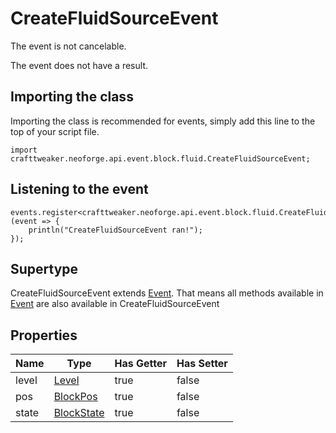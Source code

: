# CreateFluidSourceEvent

The event is not cancelable.

The event does not have a result.

## Importing the class

Importing the class is recommended for events, simply add this line to the top of your script file.
```zenscript
import crafttweaker.neoforge.api.event.block.fluid.CreateFluidSourceEvent;
```


## Listening to the event

```zenscript
events.register<crafttweaker.neoforge.api.event.block.fluid.CreateFluidSourceEvent>(event => {
    println("CreateFluidSourceEvent ran!");
});
```


## Supertype

CreateFluidSourceEvent extends [Event](/neoforge/api/event/Event). That means all methods available in [Event](/neoforge/api/event/Event) are also available in CreateFluidSourceEvent

## Properties

| Name  |                    Type                     | Has Getter | Has Setter |
|-------|---------------------------------------------|------------|------------|
| level | [Level](/vanilla/api/world/Level)           | true       | false      |
| pos   | [BlockPos](/vanilla/api/util/math/BlockPos) | true       | false      |
| state | [BlockState](/vanilla/api/block/BlockState) | true       | false      |

